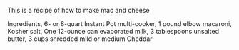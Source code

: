 This is a recipe of how to make mac and cheese

Ingredients, 6- or 8-quart Instant Pot multi-cooker, 1 pound elbow macaroni, Kosher salt, One 12-ounce can evaporated milk, 3 tablespoons unsalted butter, 3 cups shredded mild or medium Cheddar

